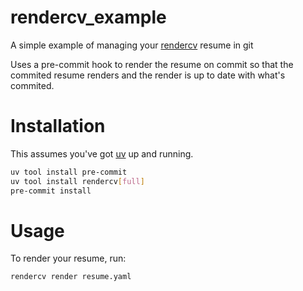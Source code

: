 # rendercv_example

A simple example of managing your [rendercv](https://github.com/rendercv/rendercv) resume in git

Uses a pre-commit hook to render the resume on commit so that the commited
resume renders and the render is up to date with what's commited.

# Installation

This assumes you've got [uv](https://github.com/astral-sh/uv?tab=readme-ov-file) up and running.

```sh
uv tool install pre-commit
uv tool install rendercv[full]
pre-commit install
```


# Usage

To render your resume, run:

```
rendercv render resume.yaml
```

